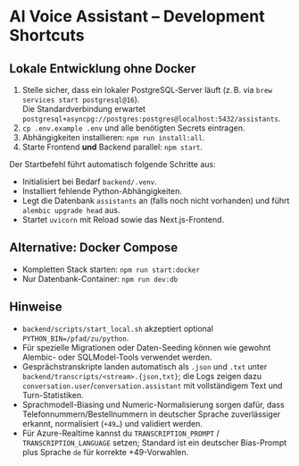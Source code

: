 AI Voice Assistant – Development Shortcuts
=========================================

Lokale Entwicklung ohne Docker
------------------------------

1. Stelle sicher, dass ein lokaler PostgreSQL‐Server läuft (z. B. via `brew services start postgresql@16`).  
   Die Standardverbindung erwartet `postgresql+asyncpg://postgres:postgres@localhost:5432/assistants`.
2. `cp .env.example .env` und alle benötigten Secrets eintragen.
3. Abhängigkeiten installieren: `npm run install:all`.
4. Starte Frontend **und** Backend parallel: `npm start`.

Der Startbefehl führt automatisch folgende Schritte aus:

- Initialisiert bei Bedarf `backend/.venv`.
- Installiert fehlende Python-Abhängigkeiten.
- Legt die Datenbank `assistants` an (falls noch nicht vorhanden) und führt `alembic upgrade head` aus.
- Startet `uvicorn` mit Reload sowie das Next.js-Frontend.

Alternative: Docker Compose
---------------------------

- Kompletten Stack starten: `npm run start:docker`
- Nur Datenbank-Container: `npm run dev:db`

Hinweise
--------

- `backend/scripts/start_local.sh` akzeptiert optional `PYTHON_BIN=/pfad/zu/python`.
- Für spezielle Migrationen oder Daten-Seeding können wie gewohnt Alembic- oder SQLModel-Tools verwendet werden.
- Gesprächstranskripte landen automatisch als `.json` und `.txt` unter `backend/transcripts/<stream>.{json,txt}`; die Logs zeigen dazu `conversation.user`/`conversation.assistant` mit vollständigem Text und Turn-Statistiken.
- Sprachmodell-Biasing und Numeric-Normalisierung sorgen dafür, dass Telefonnummern/Bestellnummern in deutscher Sprache zuverlässiger erkannt, normalisiert (`+49…`) und validiert werden.
- Für Azure-Realtime kannst du `TRANSCRIPTION_PROMPT` / `TRANSCRIPTION_LANGUAGE` setzen; Standard ist ein deutscher Bias-Prompt plus Sprache `de` für korrekte +49-Vorwahlen.

